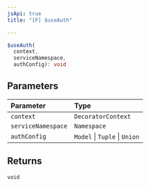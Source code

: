 ```yaml
---
jsApi: true
title: "[F] $useAuth"

---
```

```ts
$useAuth(
  context,
  serviceNamespace,
  authConfig): void
```

## Parameters

| Parameter | Type |
| :------ | :------ |
| `context` | `DecoratorContext` |
| `serviceNamespace` | `Namespace` |
| `authConfig` | `Model` \| `Tuple` \| `Union` |

## Returns

`void`
